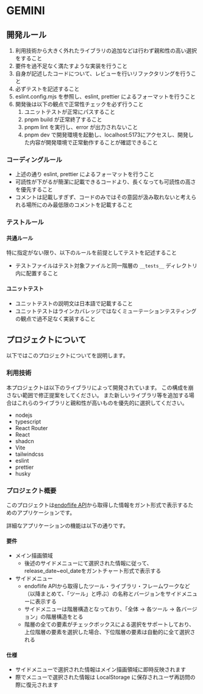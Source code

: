 # GEMINI

## 開発ルール

1. 利用技術から大きく外れたライブラリの追加などは行わず親和性の高い選択をすること
2. 要件を過不足なく満たすような実装を行うこと
3. 自身が記述したコードについて、レビューを行いリファクタリングを行うこと
4. 必ずテストを記述すること
5. eslint.config.mjs を参照し、eslint, prettier によるフォーマットを行うこと
6. 開発後は以下の観点で正常性チェックを必ず行うこと
   1. ユニットテストが正常にパスすること
   2. pnpm build が正常終了すること
   3. pnpm lint を実行し、error が出力されないこと
   4. pnpm dev で開発環境を起動し、localhost:5173にアクセスし、開発した内容が開発環境で正常動作することが確認できること

### コーディングルール

- 上述の通り eslint, prettier によるフォーマットを行うこと
- 可読性が下がるが簡潔に記載できるコードより、長くなっても可読性の高さを優先すること
- コメントは記載しすぎず、コードのみではその意図が汲み取れないと考えられる場所にのみ最低限のコメントを記載すること

### テストルール

#### 共通ルール

特に指定がない限り、以下のルールを前提としてテストを記述すること

- テストファイルはテスト対象ファイルと同一階層の `__tests__` ディレクトリ内に配置すること

#### ユニットテスト

- ユニットテストの説明文は日本語で記載すること
- ユニットテストはラインカバレッジではなくミューテーションテスティングの観点で過不足なく実装すること

## プロジェクトについて

以下ではこのプロジェクトについてを説明します。

### 利用技術

本プロジェクトは以下のライブラリによって開発されています。
この構成を崩さない範囲で修正提案をしてください。
また新しいライブラリ等を追加する場合はこれらのライブラリと親和性が高いものを優先的に選択してください。

- nodejs
- typescript
- React Router
- React
- shadcn
- Vite
- tailwindcss
- eslint
- prettier
- husky

### プロジェクト概要

このプロジェクトは[endoflife API](https://endoflife.date/docs/api)から取得した情報をガント形式で表示するためのアプリケーションです。

詳細なアプリケーションの機能は以下の通りです。

#### 要件

- メイン描画領域
  - 後述のサイドメニューにて選択された情報に従って、release_date~eol_dateをガントチャート形式で表示する
- サイドメニュー
  - endoflife APIから取得したツール・ライブラリ・フレームワークなど（以降まとめて、「ツール」と呼ぶ）の名称とバージョンをサイドメニューに表示する
  - サイドメニューは階層構造となっており、「全体 -> 各ツール -> 各バージョン」の階層構造をとる
  - 階層の全ての要素がチェックボックスによる選択をサポートしており、上位階層の要素を選択した場合、下位階層の要素は自動的に全て選択される

#### 仕様

- サイドメニューで選択された情報はメイン描画領域に即時反映されます
- 際でメニューで選択された情報は LocalStorage に保存されユーザ再訪問の際に復元されます
